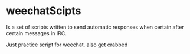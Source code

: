 # weechatScipts
Is a set of scripts written to send automatic responses when certain after certain messages in IRC.

Just practice script for weechat. 
also get crabbed
